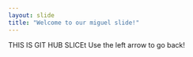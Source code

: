```yaml
---
layout: slide
title: "Welcome to our miguel slide!"
---
```

THIS IS GIT HUB SLICEt
Use the left arrow to go back!